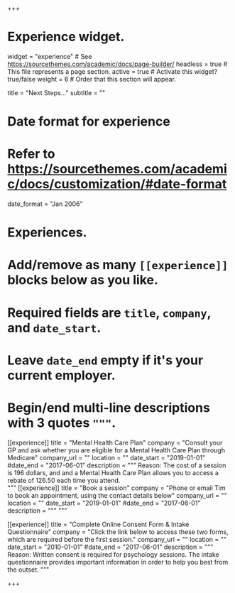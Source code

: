 +++
# Experience widget.
widget = "experience"  # See https://sourcethemes.com/academic/docs/page-builder/
headless = true  # This file represents a page section.
active = true  # Activate this widget? true/false
weight = 6  # Order that this section will appear.

title = "Next Steps..."
subtitle = ""

# Date format for experience
#   Refer to https://sourcethemes.com/academic/docs/customization/#date-format
date_format = "Jan 2006"

# Experiences.
#   Add/remove as many `[[experience]]` blocks below as you like.
#   Required fields are `title`, `company`, and `date_start`.
#   Leave `date_end` empty if it's your current employer.
#   Begin/end multi-line descriptions with 3 quotes `"""`.
[[experience]]
  title = "Mental Health Care Plan"
  company = "Consult your GP and ask whether you are eligible for a Mental Health Care Plan through Medicare"
  company_url = ""
  location = ""
  date_start = "2019-01-01"
  #date_end = "2017-06-01"
  description = """
  Reason: The cost of a session is 196 dollars, and and a Mental Health Care Plan allows you to access a rebate of 126.50 each time you attend.  
  """
[[experience]]
  title = "Book a session"
  company = "Phone or email Tim to book an appointment, using the contact details below"
  company_url = ""
  location = ""
  date_start = "2019-01-01"
  #date_end = "2017-06-01"
  description = """
   """

[[experience]]
  title = "Complete Online Consent Form & Intake Questionnaire"
  company = "Click the link below to access these two forms, which are required before the first session."
  company_url = ""
  location = ""
  date_start = "2010-01-01"
  #date_end = "2017-06-01"
  description = """
  Reason: Written consent is required for psychology sessions. The intake questionnaire provides important information in order to help you best from the outset.
   """
   
+++
